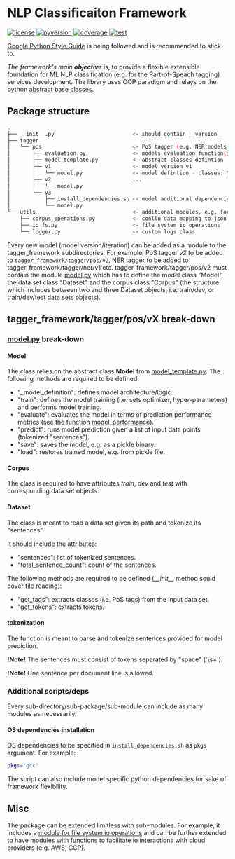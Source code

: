 # NLP Classificaiton Framework

[![license](https://img.shields.io/pypi/l/ansicolortags.svg)](./LICENSE)
[![pyversion](https://img.shields.io/static/v1?label=python&color=blue&message=3.7.7%20|%203.8.2)](./)
[![coverage](https://img.shields.io/static/v1?label=coverage&color=brightgreen&message=78%25)](./)
[![test](https://img.shields.io/static/v1?label=tests&color=success&message=100%25)](./)

[Google Python Style Guide](http://google.github.io/styleguide/pyguide.html) is being followed and is recommended to stick to.

*The framework's main **objective*** is, to provide a flexible extensible foundation for ML NLP classification (e.g. for the Part-of-Speach tagging) services development. The library uses OOP paradigm and relays on the python [abstract base classes](https://docs.python.org/3/library/abc.html).

## Package structure

```bash
.
├── __init__.py                         <- should contain __version__
├── tagger
│   └── pos                             <- PoS tagger (e.g. NER models can be added as well)
│       ├── evaluation.py               <- models evaluation function(s)
│       ├── model_template.py           <- abstract classes defintion
│       ├── v1						    <- model version v1
│       │   └── model.py                <- model defintion - classes: Model, Dataset, Corpus
│       ├── v2                          ...
│       │   └── model.py        
│       └── v3
│           ├── install_dependencies.sh <- model additional dependencies, e.g. OS, or C libraries
│           └── model.py
└── utils                               <- additional modules, e.g. for io operations
    ├── corpus_operations.py            <- conllu data mapping to json functions
    ├── io_fs.py                        <- file system io operations
    └── logger.py                       <- custom logs class
```

Every new model (model version/iteration) can be added as a module to the tagger_framework subdirectories. For example, PoS tagger *v2* to be added to [`tagger_framework/tagger/pos/v2`](./tagger_framework/tagger/pos/v2), NER tagger to be added to tagger_framework/tagger/ner/v1 etc. tagger_framework/tagger/pos/v2 must contain the module [model.py](./tagger_framework/tagger/pos/v2/model.py) which has to define the model class "Model", the data set class "Dataset" and the corpus class "Corpus" (the structure which includes between two and three Dataset objects, i.e. train/dev, or train/dev/test data sets objects).  

## tagger_framework/tagger/pos/vX break-down

### [model.py](./tagger_framework/tagger/pos/v3/model.py) break-down

#### Model

The class relies on the abstract class **Model** from [model_template.py](./tagger_framework/tagger/pos/model_template.py). The following methods are required to be defined:

- "_model_definition": defines model architecture/logic.
- "train": defines the model training (i.e. sets optimizer, hyper-parameters) and performs model training.
- "evaluate": evaluates the model in terms of prediction performance metrics (see the function [model_performance](./tagger_framework/tagger/pos/evaluation.py)).
- "predict": runs model prediction given a list of input data points (tokenized "sentences").
- "save": saves the model, e.g. as a pickle binary.
- "load": restores trained model, e.g. from pickle file.

#### Corpus

The class is required to have attributes *train*, *dev* and *test* with corresponding data set objects.

#### Dataset

The class is meant to read a data set given its path and tokenize its "sentences".

It should include the attributes:

- "sentences": list of tokenized sentences.
- "total_sentence_count": count of the sentences.

The following methods are required to be defined (*\_\_init\_\_* method sould cover file reading):

- "get_tags": extracts classes (i.e. PoS tags) from the input data set.
- "get_tokens": extracts tokens.

#### tokenization

The function is meant to parse and tokenize sentences provided for model prediction.

**!Note!** The sentences must consist of tokens separated by "space" ('\s+').

**!Note!** One sentence per document line is allowed. 

### Additional scripts/deps

Every sub-directory/sub-package/sub-module can include as many modules as necessarily.

#### OS dependencies installation

OS dependencies to be specified in `install_dependencies.sh` as `pkgs` argument. For example:

```bash
pkgs='gcc'
```

The script can also include model specific python dependencies for sake of framework flexibility.

## Misc

The package can be extended limitless with sub-modules. For example, it includes a [module for file system io operations](./tagger_framework/utils/io_fs.py) and can be further extended to have modules with functions to facilitate io interactions with cloud providers (e.g. AWS, GCP).
